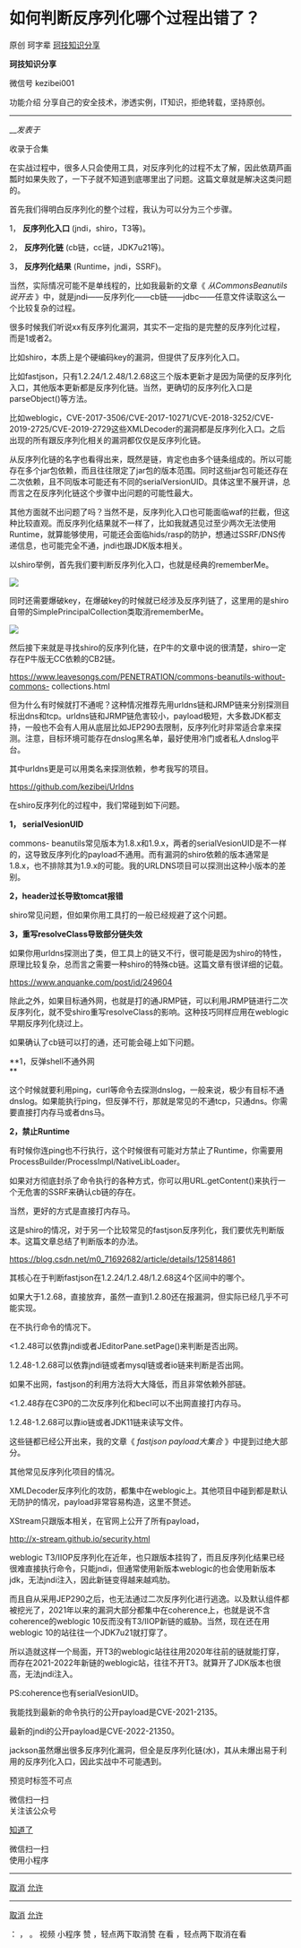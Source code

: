 #  如何判断反序列化哪个过程出错了？

原创 珂字辈  [ 珂技知识分享 ](javascript:void\(0\);)

**珂技知识分享** ![]()

微信号 kezibei001

功能介绍 分享自己的安全技术，渗透实例，IT知识，拒绝转载，坚持原创。

____

___发表于_

收录于合集

在实战过程中，很多人只会使用工具，对反序列化的过程不太了解，因此依葫芦画瓢时如果失败了，一下子就不知道到底哪里出了问题。这篇文章就是解决这类问题的。

  

首先我们得明白反序列化的整个过程，我认为可以分为三个步骤。

1， **反序列化入口** (jndi，shiro，T3等)。

2， **反序列化链** (cb链，cc链，JDK7u21等)。

3， **反序列化结果** (Runtime，jndi，SSRF)。  

当然，实际情况可能不是单线程的，比如我最新的文章《 _从CommonsBeanutils说开去_
》中，就是jndi——反序列化——cb链——jdbc——任意文件读取这么一个比较复杂的过程。  

  

很多时候我们听说xx有反序列化漏洞，其实不一定指的是完整的反序列化过程，而是1或者2。

比如shiro，本质上是个硬编码key的漏洞，但提供了反序列化入口。

比如fastjson，只有1.2.24/1.2.48/1.2.68这三个版本更新才是因为简便的反序列化入口，其他版本更新都是反序列化链。当然，更确切的反序列化入口是parseObject()等方法。

比如weblogic，CVE-2017-3506/CVE-2017-10271/CVE-2018-3252/CVE-2019-2725/CVE-2019-2729这些XMLDecoder的漏洞都是反序列化入口。之后出现的所有跟反序列化相关的漏洞都仅仅是反序列化链。

  

从反序列化链的名字也看得出来，既然是链，肯定也由多个链条组成的。所以可能存在多个jar包依赖，而且往往限定了jar包的版本范围。同时这些jar包可能还存在二次依赖，且不同版本可能还有不同的serialVersionUID。具体这里不展开讲，总而言之在反序列化链这个步骤中出问题的可能性最大。

  

其他方面就不出问题了吗？当然不是，反序列化入口也可能面临waf的拦截，但这种比较直观。而反序列化结果就不一样了，比如我就遇见过至少两次无法使用Runtime，就算能够使用，可能还会面临hids/rasp的防护，想通过SSRF/DNS传递信息，也可能完全不通，jndi也跟JDK版本相关。  

  

  

以shiro举例，首先我们要判断反序列化入口，也就是经典的rememberMe。

![](https://gitee.com/fuli009/images/raw/master/public/20220923135832.png)

同时还需要爆破key，在爆破key的时候就已经涉及反序列链了，这里用的是shiro自带的SimplePrincipalCollection类取消rememberMe。  

![](https://gitee.com/fuli009/images/raw/master/public/20220923135834.png)

  

然后接下来就是寻找shiro的反序列化链，在P牛的文章中说的很清楚，shiro一定存在P牛版无CC依赖的CB2链。  

https://www.leavesongs.com/PENETRATION/commons-beanutils-without-commons-
collections.html

但为什么有时候就打不通呢？这种情况推荐先用urldns链和JRMP链来分别探测目标出dns和tcp。urldns链和JRMP链危害较小，payload极短，大多数JDK都支持，一般也不会有人用从底层比如JEP290去限制，反序列化时非常适合拿来探测。注意，目标环境可能存在dnslog黑名单，最好使用冷门或者私人dnslog平台。

其中urldns更是可以用类名来探测依赖，参考我写的项目。

https://github.com/kezibei/Urldns  

  

在shiro反序列化的过程中，我们常碰到如下问题。  

 **1， serialVesionUID**

commons-
beanutils常见版本为1.8.x和1.9.x，两者的serialVesionUID是不一样的，这导致反序列化的payload不通用。而有漏洞的shiro依赖的版本通常是1.8.x，也不排除其为1.9.x的可能。我的URLDNS项目可以探测出这种小版本的差别。  

 **2，header过长导致tomcat报错**

shiro常见问题，但如果你用工具打的一般已经规避了这个问题。

 **3，重写resolveClass导致部分链失效**  

如果你用urldns探测出了类，但工具上的链又不行，很可能是因为shiro的特性，原理比较复杂，总而言之需要一种shiro的特殊cb链。这篇文章有很详细的记载。

https://www.anquanke.com/post/id/249604  

除此之外，如果目标通外网，也就是打的通JRMP链，可以利用JRMP链进行二次反序列化，就不受shiro重写resolveClass的影响。这种技巧同样应用在weblogic早期反序列化绕过上。

  

如果确认了cb链可以打的通，还可能会碰上如下问题。  

 **1，反弹shell不通外网  
**

这个时候就要利用ping，curl等命令去探测dnslog，一般来说，极少有目标不通dnslog。如果能执行ping，但反弹不行，那就是常见的不通tcp，只通dns。你需要直接打内存马或者dns马。

 **2，禁止Runtime**

有时候你连ping也不行执行，这个时候很有可能对方禁止了Runtime，你需要用ProcessBuilder/ProcessImpl/NativeLibLoader。

如果对方彻底封杀了命令执行的各种方式，你可以用URL.getContent()来执行一个无危害的SSRF来确认cb链的存在。  

当然，更好的方式是直接打内存马。  

  

这是shiro的情况，对于另一个比较常见的fastjson反序列化，我们要优先判断版本。这篇文章总结了判断版本的办法。

https://blog.csdn.net/m0_71692682/article/details/125814861

其核心在于判断fastjson在1.2.24/1.2.48/1.2.68这4个区间中的哪个。

如果大于1.2.68，直接放弃，虽然一直到1.2.80还在报漏洞，但实际已经几乎不可能实现。  

在不执行命令的情况下。  

<1.2.48可以依靠jndi或者JEditorPane.setPage()来判断是否出网。  

1.2.48-1.2.68可以依靠jndi链或者mysql链或者io链来判断是否出网。  

  

如果不出网，fastjson的利用方法将大大降低，而且非常依赖外部链。

<1.2.48存在C3P0的二次反序列化和becl可以不出网直接打内存马。  

1.2.48-1.2.68可以靠io链或者JDK11链来读写文件。

  

这些链都已经公开出来，我的文章《 _fastjson payload大集合_ 》中提到过绝大部分。

  

其他常见反序列化项目的情况。  

XMLDecoder反序列化的攻防，都集中在weblogic上。其他项目中碰到都是默认无防护的情况，payload非常容易构造，这里不赘述。

  

XStream只跟版本相关，在官网上公开了所有payload，

http://x-stream.github.io/security.html

  

weblogic
T3/IIOP反序列化在近年，也只跟版本挂钩了，而且反序列化结果已经很难直接执行命令，只能jndi，但通常使用新版本weblogic的也会使用新版本jdk，无法jndi注入，因此新链变得越来越鸡肋。  

而且自从采用JEP290之后，也无法通过二次反序列化进行逃逸。以及默认组件都被挖光了，2021年以来的漏洞大部分都集中在coherence上，也就是说不含coherence的weblogic
10反而没有T3/IIOP新链的威胁。当然，现在还在用weblogic 10的站往往一个JDK7u21就打穿了。  

所以造就这样一个局面，开T3的weblogic站往往用2020年往前的链就能打穿，而存在2021-2022年新链的weblogic站，往往不开T3。就算开了JDK版本也很高，无法jndi注入。

PS:coherence也有serialVesionUID。

我能找到最新的命令执行的公开payload是CVE-2021-2135。

最新的jndi的公开payload是CVE-2022-21350。

  

jackson虽然爆出很多反序列化漏洞，但全是反序列化链(水)，其从未爆出易于利用的反序列化入口，因此实战中不可能遇到。  

预览时标签不可点

微信扫一扫  
关注该公众号

[知道了](javascript:;)

微信扫一扫  
使用小程序

****

[取消](javascript:void\(0\);) [允许](javascript:void\(0\);)

****

[取消](javascript:void\(0\);) [允许](javascript:void\(0\);)

： ， 。   视频 小程序 赞 ，轻点两下取消赞 在看 ，轻点两下取消在看

